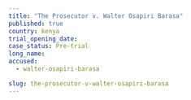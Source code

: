 ```yaml
---
title: "The Prosecutor v. Walter Osapiri Barasa"
published: true
country: kenya
trial_opening_date:
case_status: Pre-trial
long_name:
accused:
  - walter-osapiri-barasa

slug: the-prosecutor-v-walter-osapiri-barasa
---
```


